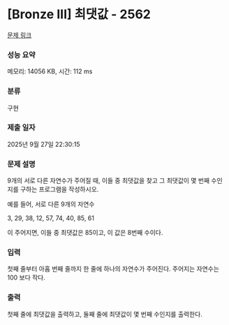 # [Bronze III] 최댓값 - 2562 

[문제 링크](https://www.acmicpc.net/problem/2562) 

### 성능 요약

메모리: 14056 KB, 시간: 112 ms

### 분류

구현

### 제출 일자

2025년 9월 27일 22:30:15

### 문제 설명

<p style="user-select: auto !important;">9개의 서로 다른 자연수가 주어질 때, 이들 중 최댓값을 찾고 그 최댓값이 몇 번째 수인지를 구하는 프로그램을 작성하시오.</p>

<p style="user-select: auto !important;">예를 들어, 서로 다른 9개의 자연수</p>

<p style="user-select: auto !important;">3, 29, 38, 12, 57, 74, 40, 85, 61</p>

<p style="user-select: auto !important;">이 주어지면, 이들 중 최댓값은 85이고, 이 값은 8번째 수이다.</p>

### 입력 

 <p style="user-select: auto !important;">첫째 줄부터 아홉 번째 줄까지 한 줄에 하나의 자연수가 주어진다. 주어지는 자연수는 100 보다 작다.</p>

### 출력 

 <p style="user-select: auto !important;">첫째 줄에 최댓값을 출력하고, 둘째 줄에 최댓값이 몇 번째 수인지를 출력한다.</p>

